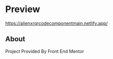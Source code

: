 # Preview
https://alienxrqrcodecomponentmain.netlify.app/

## About
Project Provided By Front End Mentor
